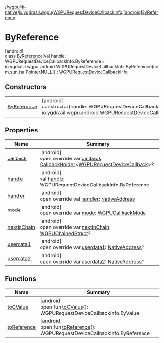 //[wgpu4k-native](../../../../index.md)/[io.ygdrasil.wgpu](../../index.md)/[WGPURequestDeviceCallbackInfo](../index.md)/[[android]ByReference](index.md)

# ByReference

[android]\
class [ByReference](index.md)(val handle: WGPURequestDeviceCallbackInfo.ByReference = io.ygdrasil.wgpu.android.WGPURequestDeviceCallbackInfo.ByReference(com.sun.jna.Pointer.NULL)) : [WGPURequestDeviceCallbackInfo](../index.md)

## Constructors

| | |
|---|---|
| [ByReference](-by-reference.md) | [android]<br>constructor(handle: WGPURequestDeviceCallbackInfo.ByReference = io.ygdrasil.wgpu.android.WGPURequestDeviceCallbackInfo.ByReference(com.sun.jna.Pointer.NULL)) |

## Properties

| Name | Summary |
|---|---|
| [callback](callback.md) | [android]<br>open override var [callback](callback.md): [CallbackHolder](../../../ffi/-callback-holder/index.md)&lt;[WGPURequestDeviceCallback](../../-w-g-p-u-request-device-callback/index.md)&gt;? |
| [handle](handle.md) | [android]<br>val [handle](handle.md): WGPURequestDeviceCallbackInfo.ByReference |
| [handler](handler.md) | [android]<br>open override val [handler](handler.md): [NativeAddress](../../../ffi/-native-address/index.md) |
| [mode](mode.md) | [android]<br>open override var [mode](mode.md): [WGPUCallbackMode](../../-w-g-p-u-callback-mode/index.md) |
| [nextInChain](next-in-chain.md) | [android]<br>open override var [nextInChain](next-in-chain.md): [WGPUChainedStruct](../../-w-g-p-u-chained-struct/index.md)? |
| [userdata1](userdata1.md) | [android]<br>open override var [userdata1](userdata1.md): [NativeAddress](../../../ffi/-native-address/index.md)? |
| [userdata2](userdata2.md) | [android]<br>open override var [userdata2](userdata2.md): [NativeAddress](../../../ffi/-native-address/index.md)? |

## Functions

| Name | Summary |
|---|---|
| [toCValue](../[android]to-c-value.md) | [android]<br>open fun [toCValue](../[android]to-c-value.md)(): WGPURequestDeviceCallbackInfo.ByValue |
| [toReference](../to-reference.md) | [android]<br>open fun [toReference](../to-reference.md)(): WGPURequestDeviceCallbackInfo.ByReference |